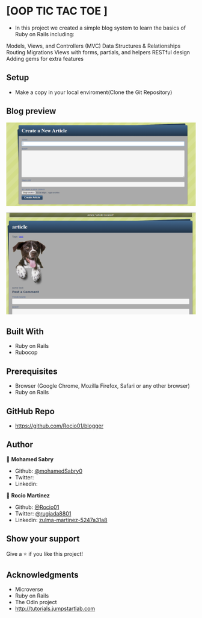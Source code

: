 # [OOP TIC TAC TOE ]

- In this project we created a simple blog system to learn the basics of Ruby on Rails including:

Models, Views, and Controllers (MVC)
Data Structures & Relationships
Routing
Migrations
Views with forms, partials, and helpers
RESTful design
Adding gems for extra features

 
## Setup

- Make a copy in your local enviroment(Clone the Git Repository)


## Blog preview

![screenshot](photo1.PNG)

![screenshot](photo2.PNG)



## Built With

- Ruby on Rails
- Rubocop


## Prerequisites

- Browser (Google Chrome, Mozilla Firefox, Safari or any other browser)
- Ruby on Rails

## GitHub Repo

-  https://github.com/Rocio01/blogger


## Author

👤 **Mohamed Sabry**

- Github: [@mohamedSabry0](https://github.com/mohamedSabry0)
- Twitter: []()
- Linkedin: []()

👤 **Rocio Martinez**

- Github: [@Rocio01](https://github.com/Rocio01)
- Twitter: [@rugiada8801](https://twitter.com/rugiada8801)
- Linkedin: [zulma-martinez-5247a31a8](https://www.linkedin.com/in/zulma-martinez-5247a31a8/)


## Show your support

Give a ⭐️ if you like this project!

## Acknowledgments

- Microverse
- Ruby on Rails
- The Odin project
- http://tutorials.jumpstartlab.com

